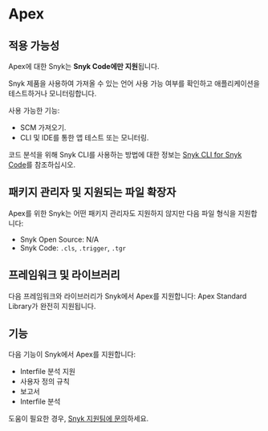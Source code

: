 # Apex

## 적용 가능성

Apex에 대한 Snyk는 **Snyk Code에만 지원**됩니다.

Snyk 제품을 사용하여 가져올 수 있는 언어 사용 가능 여부를 확인하고 애플리케이션을 테스트하거나 모니터링합니다.

사용 가능한 기능:

* SCM 가져오기.
* CLI 및 IDE를 통한 앱 테스트 또는 모니터링.

코드 분석을 위해 Snyk CLI를 사용하는 방법에 대한 정보는 [Snyk CLI for Snyk Code](../snyk-cli/scan-and-maintain-projects-using-the-cli/snyk-cli-for-snyk-code/)를 참조하십시오.

## 패키지 관리자 및 지원되는 파일 확장자

Apex를 위한 Snyk는 어떤 패키지 관리자도 지원하지 않지만 다음 파일 형식을 지원합니다:

* Snyk Open Source: N/A
* Snyk Code: `.cls`, `.trigger`, `.tgr`

## 프레임워크 및 라이브러리

다음 프레임워크와 라이브러리가 Snyk에서 Apex를 지원합니다: Apex Standard Library가 완전히 지원됩니다.

## 기능

다음 기능이 Snyk에서 Apex를 지원합니다:

* Interfile 분석 지원
* 사용자 정의 규칙
* 보고서
* Interfile 분석

도움이 필요한 경우, [Snyk 지원팀에 문의](https://support.snyk.io)하세요.